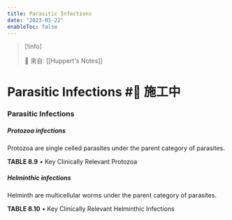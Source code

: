 ```yaml
---
title: Parasitic Infections
date: "2023-01-22"
enableToc: false
---
```


> [!info]
>
> 🌱 來自: [[Huppert's Notes]]

# Parasitic Infections #🚧 施工中

### Parasitic Infections

##### Protozoa infections

Protozoa are single celled parasites under the parent category of parasites.


**TABLE 8.9** • Key Clinically Relevant Protozoa




##### Helminthic infections

Helminth are multicellular worms under the parent category of parasites.


**TABLE 8.10** • Key Clinically Relevant Helminthic Infections

